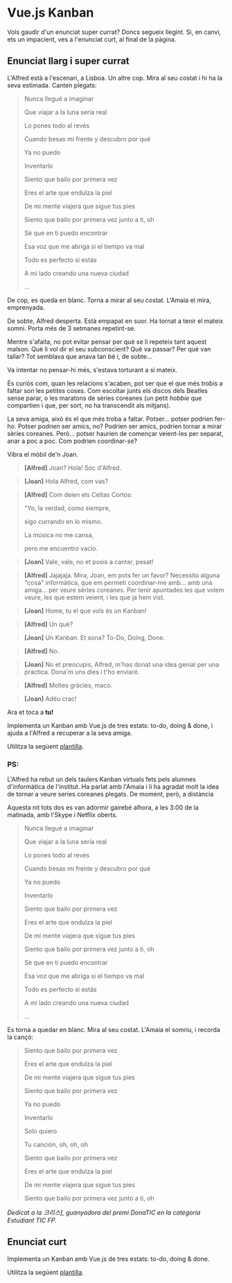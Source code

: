 Vue.js Kanban
================

Vols gaudir d'un enunciat super currat? Doncs segueix llegint. Si, en canvi, ets un impacient, ves a l'enunciat curt, al final de la pàgina.

Enunciat llarg i super currat
--------------

L'Alfred està a l'escenari, a Lisboa. Un altre cop. Mira al seu costat i hi ha la seva estimada. Canten plegats:

> Nunca llegué a imaginar
> 
> Que viajar a la luna sería real
> 
> Lo pones todo al revés
> 
> Cuando besas mi frente y descubro por qué
> 
> Ya no puedo
> 
> Inventarlo
> 
> Siento que bailo por primera vez
> 
> Eres el arte que endulza la piel
> 
> De mi mente viajera que sigue tus pies
>
> Siento que bailo por primera vez junto a ti, oh
> 
> Sé que en ti puedo encontrar
> 
> Esa voz que me abriga si el tiempo va mal
> 
> Todo es perfecto si estás
> 
> A mi lado creando una nueva ciudad
> 
> ...

De cop, es queda en blanc. Torna a mirar al seu costat. L'Amaia el mira, emprenyada.

De sobte, Alfred desperta. Està empapat en suor. Ha tornat a tenir el mateix somni. Porta més de 3 setmanes repetint-se.

Mentre s'afaita, no pot evitar pensar per què se li repeteix tant aquest malson. Què li vol dir el seu subconscient? Què va passar? Per què van tallar? Tot semblava que anava tan bé i, de sobte...

Va intentar no pensar-hi més, s'estava torturant a si mateix.

És curiós com, quan les relacions s'acaben, pot ser que el que més trobis a faltar son les petites coses. Com escoltar junts els discos dels Beatles sense parar, o les maratons de sèries coreanes (un petit _hobbie_ que compartien i que, per sort, no ha transcendit als mitjans).

La seva amiga, això és el que més troba a faltar. Potser... potser podrien fer-ho. Potser podrien ser amics, no? Podrien ser amics, podrien tornar a mirar sèries coreanes. Però... potser haurien de començar veient-les per separat, anar a poc a poc. Com podrien coordinar-se?

Vibra el mòbil de'n Joan.

> **[Alfred]** Joan? Hola! Sóc d'Alfred.

> **[Joan]** Hola Alfred, com vas?

> **[Alfred]** Com deien els Celtas Cortos:
>
>"Yo, la verdad, como siempre, 
>
>sigo currando en lo mismo. 
>
>La música no me cansa, 
>
>pero me encuentro vacío.

> **[Joan]** Vale, vale, no et posis a cantar, pesat!

> **[Alfred]** Jajajaja. Mira, Joan, em pots fer un favor? Necessito alguna "cosa" informàtica, que em permeti coordinar-me amb... amb una amiga... per veure sèries coreanes. Per tenir apuntades les que volem veure, les que estem veient, i les que ja hem vist.

> **[Joan]** Home, tu el que vols és un Kanban!

> **[Alfred]** Un què?

> **[Joan]** Un Kanban. Et sona? To-Do, Doing, Done.

> **[Alfred]** No.

> **[Joan]** No et preocupis, Alfred, m'has donat una idea genial per una pràctica. Dona'm uns dies i t'ho enviaré.

> **[Alfred]** Moltes gràcies, maco.

> **[Joan]** Adéu crac!

Ara et toca a **tu!**

Implementa un Kanban amb Vue.js de tres estats: to-do, doing & done, i ajuda a l'Alfred a recuperar a la seva amiga.

Utilitza la següent [plantilla](Practiques5Avaluables41-plantilla.html).


### PS:

L'Alfred ha rebut un dels taulers Kanban virtuals fets pels alumnes d'informàtica de l'institut. Ha parlat amb l'Amaia i li ha agradat molt la idea de tornar a veure series coreanes plegats. De moment, però, a distància

Aquesta nit tots dos es van adormir gairebé alhora, a les 3:00 de la matinada, amb l'Skype i Netflix oberts. 

> Nunca llegué a imaginar
> 
> Que viajar a la luna sería real
> 
> Lo pones todo al revés
> 
> Cuando besas mi frente y descubro por qué
> 
> Ya no puedo
> 
> Inventarlo
> 
> Siento que bailo por primera vez
> 
> Eres el arte que endulza la piel
> 
> De mi mente viajera que sigue tus pies
>
> Siento que bailo por primera vez junto a ti, oh
> 
> Sé que en ti puedo encontrar
> 
> Esa voz que me abriga si el tiempo va mal
> 
> Todo es perfecto si estás
> 
> A mi lado creando una nueva ciudad
> 
> ...

Es torna a quedar en blanc. Mira al seu costat. L'Amaia el somriu, i recorda la cançó:

> Siento que bailo por primera vez
> 
> Eres el arte que endulza la piel
> 
> De mi mente viajera que sigue tus pies
> 
> Siento que bailo por primera vez
> 
> Ya no puedo
> 
> Inventarlo
> 
> Solo quiero
> 
> Tu canción, oh, oh, oh
> 
> Siento que bailo por primera vez
> 
> Eres el arte que endulza la piel
> 
> De mi mente viajera que sigue tus pies
> 
> Siento que bailo por primera vez junto a ti, oh

_Dedicat a la 크리스], guanyadora del premi DonaTIC en la categoria Estudiant TIC FP._


Enunciat curt
-------------

Implementa un Kanban amb Vue.js de tres estats: to-do, doing & done.

Utilitza la següent [plantilla](Practiques5Avaluables41-plantilla.html).